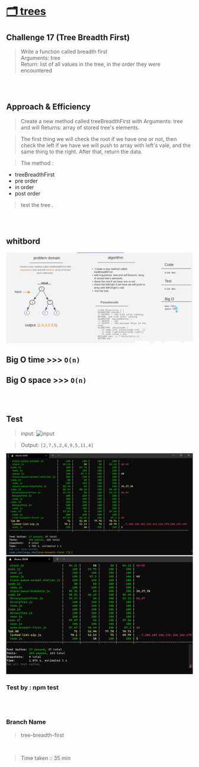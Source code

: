 # [🗂️ trees](https://codefellows.github.io/common_curriculum/data_structures_and_algorithms/Code_401/class-15/resources/Trees.html)

## Challenge 17 (Tree Breadth First)

> Write a function called breadth first <br>
> Arguments: tree <br>
> Return: list of all values in the tree, in the order they were encountered <br>

<br>
<br>

## Approach & Efficiency

> Create a new method called treeBreadthFirst with Arguments: tree and will Returns: array of stored tree's elements.

> The first thing we will check the root if we have one or not, then check the left if we have we will push to array with left's vale, and the same thing to the right. After that, return the data.

> The method :

- treeBreadthFirst
- pre order
- in order
- post order

> test the tree .

<br>
<br>

## whitbord

![whitbord](./img/InkedCode17.w_LI.jpg)

## **Big O time** >>> `O(n)`

## **Big O space** >>> `O(n)`

<br>
<br>

## Test

> input:
> ![input](https://codefellows.github.io/common_curriculum/data_structures_and_algorithms/Code_401/class-17/binary-tree.png)

> Output: `[2,7,5,2,6,9,5,11,4]`

![test](./img/Code17.test.PNG)
![test](./img/Capture22.PNG)

### Test by : npm test

<br>
<br>

### Branch Name

> tree-breadth-first

<br>

> Time taken :: 35 min

